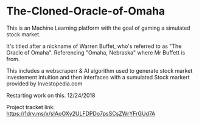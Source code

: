 # The-Cloned-Oracle-of-Omaha
This is an Machine Learning platform with the goal of gaming a simulated stock market.

It's titled after a nickname of Warren Buffet, who's referred to as "The Oracle of Omaha". Referencing "Omaha, Nebraska" where Mr Buffett is from.

This includes a webscraperr & AI algorithm used to generate stock market investement intuition
and  then interfaces with a sumulated Stock markert provided by Investopedia.com

Restarting work on this. 12/24/2018

Project tracket link: https://1drv.ms/x/s!AoOXy2ULFDPDo7psSCsZWrYFrGUd7A
